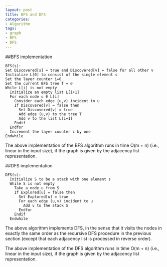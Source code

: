 ```yaml
---
layout: post
title: BFS and DFS
categories:
- Algorithm
tags:
- graph
- BFS
- DFS
---
```



##BFS implementation

```
BFS(s):
Set Discovered[s] = true and Discovered[v] = false for all other v Initialize L[0] to consist of the single element s
Set the layer counter i=0
Set the current BFS tree T = ∅
While L[i] is not empty
  Initialize an empty list L[i+1]
  For each node u ∈ L[i]
    Consider each edge (u,v) incident to u
    If Discovered[v] = false then
      Set Discovered[v] = true
      Add edge (u,v) to the tree T
      Add v to the list L[i+1]
    Endif
  Endfor
  Increment the layer counter i by one
Endwhile

```
The above implementation of the BFS algorithm runs in time O(m + n) (i.e., linear in the input size), if the graph is given by the adjacency list representation.




##DFS implementation

```
DFS(s):
  Initialize S to be a stack with one element s
  While S is not empty
    Take a node u from S
    If Explored[u] = false then
      Set Explored[u] = true
      For each edge (u,v) incident to u
        Add v to the stack S
      Endfor
    Endif
  Endwhile
```

The above algorithm implements DFS, in the sense that it visits the nodes in exactly the same order as the recursive DFS procedure in the previous section (except that each adjacency list is processed in reverse order).

The above implementation of the DFS algorithm runs in time O(m + n) (i.e., linear in the input size), if the graph is given by the adjacency list representation.
